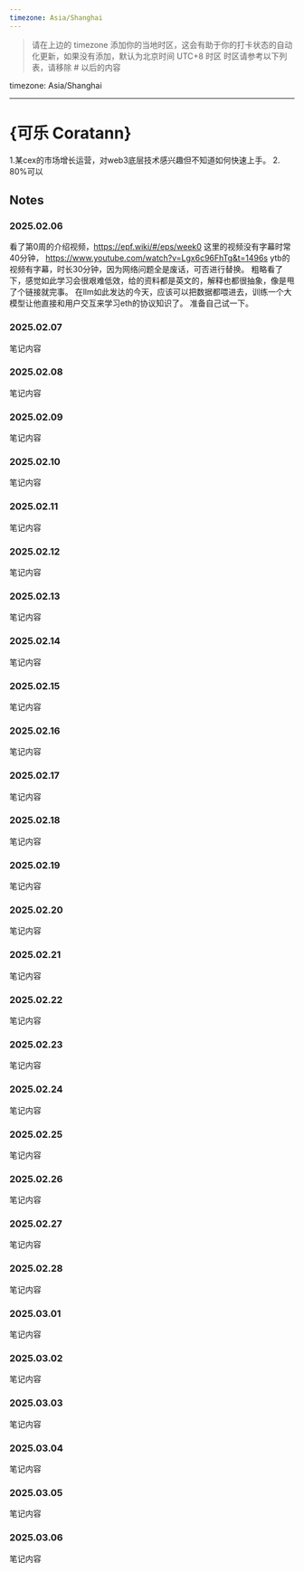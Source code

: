 ```yaml
---
timezone: Asia/Shanghai
---
```


> 请在上边的 timezone 添加你的当地时区，这会有助于你的打卡状态的自动化更新，如果没有添加，默认为北京时间 UTC+8 时区
> 时区请参考以下列表，请移除 # 以后的内容

timezone: Asia/Shanghai


---

# {可乐 Coratann}

1.某cex的市场增长运营，对web3底层技术感兴趣但不知道如何快速上手。
2. 80%可以

## Notes

<!-- Content_START -->

### 2025.02.06

看了第0周的介绍视频，https://epf.wiki/#/eps/week0 这里的视频没有字幕时常40分钟，
https://www.youtube.com/watch?v=Lgx6c96FhTg&t=1496s ytb的视频有字幕，时长30分钟，因为网络问题全是废话，可否进行替换。
粗略看了下，感觉如此学习会很艰难低效，给的资料都是英文的，解释也都很抽象，像是甩了个链接就完事。
在llm如此发达的今天，应该可以把数据都喂进去，训练一个大模型让他直接和用户交互来学习eth的协议知识了。
准备自己试一下。

### 2025.02.07

笔记内容

### 2025.02.08

笔记内容

### 2025.02.09

笔记内容

### 2025.02.10

笔记内容

### 2025.02.11

笔记内容

### 2025.02.12

笔记内容

### 2025.02.13

笔记内容

### 2025.02.14

笔记内容

### 2025.02.15

笔记内容

### 2025.02.16

笔记内容

### 2025.02.17

笔记内容

### 2025.02.18

笔记内容

### 2025.02.19

笔记内容

### 2025.02.20

笔记内容

### 2025.02.21

笔记内容

### 2025.02.22

笔记内容

### 2025.02.23

笔记内容

### 2025.02.24

笔记内容

### 2025.02.25

笔记内容

### 2025.02.26

笔记内容

### 2025.02.27

笔记内容

### 2025.02.28

笔记内容

### 2025.03.01

笔记内容

### 2025.03.02

笔记内容

### 2025.03.03

笔记内容

### 2025.03.04

笔记内容

### 2025.03.05

笔记内容

### 2025.03.06

笔记内容

<!-- Content_END -->
